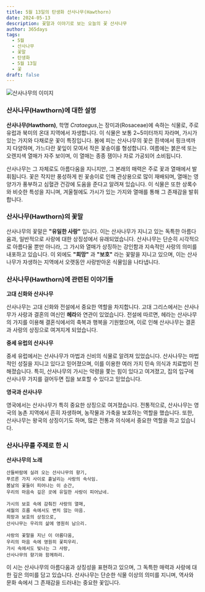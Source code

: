 ```yaml
---
title: 5월 13일의 탄생화 산사나무(Hawthorn)
date: 2024-05-13
description: 꽃말과 이야기로 보는 오늘의 꽃 산사나무
author: 365days
tags:
  - 5월
  - 산사나무
  - 꽃말
  - 탄생화
  - 5월 13일
  - 꽃
draft: false
---
```


![산사나무의 이미지](https://cdn.pixabay.com/photo/2023/05/06/08/44/crataegus-7973879_640.jpg#center)


### 산사나무(Hawthorn)에 대한 설명

**산사나무(Hawthorn)**, 학명 *Crataegus*,는 장미과(Rosaceae)에 속하는 식물로, 주로 유럽과 북미의 온대 지역에서 자생합니다. 이 식물은 보통 2~5미터까지 자라며, 가시가 있는 가지와 다채로운 꽃이 특징입니다. 봄에 피는 산사나무의 꽃은 흰색에서 핑크색까지 다양하며, 가느다란 꽃잎이 모여서 작은 꽃송이를 형성합니다. 여름에는 붉은색 또는 오렌지색 열매가 자주 보이며, 이 열매는 종종 잼이나 차로 가공되어 소비됩니다.

산사나무는 그 자체로도 아름다움을 지니지만, 그 본래의 매력은 주로 꽃과 열매에서 발휘됩니다. 꽃은 작지만 풍성하게 핀 꽃송이로 인해 관상용으로 많이 재배되며, 열매는 영양가가 풍부하고 심혈관 건강에 도움을 준다고 알려져 있습니다. 이 식물은 또한 상록수와 비슷한 특성을 지니며, 겨울철에도 가시가 있는 가지와 열매를 통해 그 존재감을 발휘합니다.

### 산사나무(Hawthorn)의 꽃말

산사나무의 꽃말은 **"유일한 사랑"** 입니다. 이는 산사나무가 지니고 있는 독특한 아름다움과, 일반적으로 사랑에 대한 상징성에서 유래되었습니다. 산사나무는 단순히 시각적으로 아름다울 뿐만 아니라, 그 가시와 열매가 상징하는 강인함과 지속적인 사랑의 의미를 내포하고 있습니다. 이 외에도 **"희망"** 과 **"보호"** 라는 꽃말을 지니고 있으며, 이는 산사나무가 자생하는 지역에서 오랫동안 사랑받아온 식물임을 나타냅니다.

### 산사나무(Hawthorn)에 관련된 이야기들

**고대 신화와 산사나무**

산사나무는 고대 신화와 전설에서 중요한 역할을 차지합니다. 고대 그리스에서는 산사나무가 사랑과 결혼의 여신인 **헤라**와 연관이 있었습니다. 전설에 따르면, 헤라는 산사나무의 가지를 이용해 결혼식에서의 축복과 행복을 기원했으며, 이로 인해 산사나무는 결혼과 사랑의 상징으로 여겨지게 되었습니다.

**중세 유럽의 산사나무**

중세 유럽에서는 산사나무가 마법과 신비의 식물로 알려져 있었습니다. 산사나무는 마법적인 성질을 지니고 있다고 믿어졌으며, 이를 이용한 여러 가지 민속 의식과 치료법이 전해졌습니다. 특히, 산사나무의 가시는 악령을 쫓는 힘이 있다고 여겨졌고, 집의 입구에 산사나무 가지를 걸어두면 집을 보호할 수 있다고 믿었습니다.

**영국과 산사나무**

영국에서는 산사나무가 특히 중요한 상징으로 여겨졌습니다. 전통적으로, 산사나무는 영국의 농촌 지역에서 흔히 자생하며, 농작물과 가축을 보호하는 역할을 했습니다. 또한, 산사나무는 왕국의 상징이기도 하며, 많은 전통과 의식에서 중요한 역할을 하고 있습니다. 

### 산사나무를 주제로 한 시

**산사나무의 노래**

```
산들바람에 실려 오는 산사나무의 향기,  
푸르른 가지 사이로 흩날리는 사랑의 속삭임.  
봄날의 꽃들이 피어나는 이 순간,  
우리의 마음속 깊은 곳에 유일한 사랑이 피어났네.

가시의 보호 속에 감춰진 사랑의 열매,  
세월의 흐름 속에서도 변치 않는 마음.  
희망과 보호의 상징으로,  
산사나무는 우리의 삶에 영원히 남으리.

사랑의 꽃말을 지닌 이 아름다움,  
우리의 마음 속에 영원히 꽃피우리.  
가시 속에서도 빛나는 그 사랑,  
산사나무의 향기와 함께하리.
```

이 시는 산사나무의 아름다움과 상징성을 표현하고 있으며, 그 독특한 매력과 사랑에 대한 깊은 의미를 담고 있습니다. 산사나무는 단순한 식물 이상의 의미를 지니며, 역사와 문화 속에서 그 존재감을 드러내는 중요한 꽃입니다.